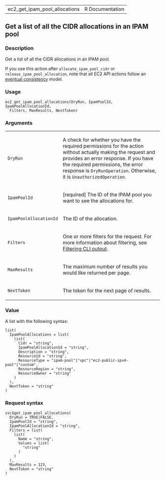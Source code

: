 <table style="width: 100%;">
<tbody>
<tr class="odd">
<td>ec2_get_ipam_pool_allocations</td>
<td style="text-align: right;">R Documentation</td>
</tr>
</tbody>
</table>

## Get a list of all the CIDR allocations in an IPAM pool

### Description

Get a list of all the CIDR allocations in an IPAM pool.

If you use this action after `allocate_ipam_pool_cidr` or
`release_ipam_pool_allocation`, note that all EC2 API actions follow an
[eventual
consistency](https://docs.aws.amazon.com/AWSEC2/latest/APIReference/query-api-troubleshooting.html#eventual-consistency)
model.

### Usage

    ec2_get_ipam_pool_allocations(DryRun, IpamPoolId, IpamPoolAllocationId,
      Filters, MaxResults, NextToken)

### Arguments

<table>
<colgroup>
<col style="width: 35%" />
<col style="width: 65%" />
</colgroup>
<tbody>
<tr class="odd">
<td><code id="ec2_get_ipam_pool_allocations_:_DryRun">DryRun</code></td>
<td><p>A check for whether you have the required permissions for the
action without actually making the request and provides an error
response. If you have the required permissions, the error response is
<code>DryRunOperation</code>. Otherwise, it is
<code>UnauthorizedOperation</code>.</p></td>
</tr>
<tr class="even">
<td><code
id="ec2_get_ipam_pool_allocations_:_IpamPoolId">IpamPoolId</code></td>
<td><p>[required] The ID of the IPAM pool you want to see the
allocations for.</p></td>
</tr>
<tr class="odd">
<td><code
id="ec2_get_ipam_pool_allocations_:_IpamPoolAllocationId">IpamPoolAllocationId</code></td>
<td><p>The ID of the allocation.</p></td>
</tr>
<tr class="even">
<td><code
id="ec2_get_ipam_pool_allocations_:_Filters">Filters</code></td>
<td><p>One or more filters for the request. For more information about
filtering, see <a
href="https://docs.aws.amazon.com/cli/latest/userguide/cli-usage-filter.html">Filtering
CLI output</a>.</p></td>
</tr>
<tr class="odd">
<td><code
id="ec2_get_ipam_pool_allocations_:_MaxResults">MaxResults</code></td>
<td><p>The maximum number of results you would like returned per
page.</p></td>
</tr>
<tr class="even">
<td><code
id="ec2_get_ipam_pool_allocations_:_NextToken">NextToken</code></td>
<td><p>The token for the next page of results.</p></td>
</tr>
</tbody>
</table>

### Value

A list with the following syntax:

    list(
      IpamPoolAllocations = list(
        list(
          Cidr = "string",
          IpamPoolAllocationId = "string",
          Description = "string",
          ResourceId = "string",
          ResourceType = "ipam-pool"|"vpc"|"ec2-public-ipv4-pool"|"custom",
          ResourceRegion = "string",
          ResourceOwner = "string"
        )
      ),
      NextToken = "string"
    )

### Request syntax

    svc$get_ipam_pool_allocations(
      DryRun = TRUE|FALSE,
      IpamPoolId = "string",
      IpamPoolAllocationId = "string",
      Filters = list(
        list(
          Name = "string",
          Values = list(
            "string"
          )
        )
      ),
      MaxResults = 123,
      NextToken = "string"
    )
